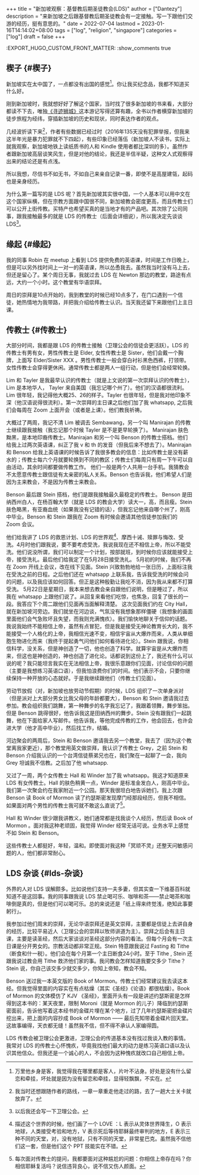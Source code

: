 +++
title = "新加坡观察：基督教后期圣徒教会(LDS)"
author = ["Dantezy"]
description = "来新加坡之后跟基督教后期圣徒教会有一定接触。写一下跟他们交游的经历，挺有意思的。"
date = 2022-07-04
lastmod = 2023-01-16T14:14:02+08:00
tags = ["log", "religion", "singapore"]
categories = ["log"]
draft = false
+++

:EXPORT_HUGO_CUSTOM_FRONT_MATTER: :show_comments true


## 楔子 {#楔子}

新加坡实在太中国了，一点都没有出国的感觉[^fn:1]。你让我买纪念品，我都不知道买什么好。

刚到新加坡时，我就想好好了解这个国家，当时找了很多新加坡的书来看，大部分都读不下去，唯独[《寻迹狮城》](https://book.douban.com/subject/35114099/)这本游记写得还算有趣，全书以作者横穿新加坡的徒步旅程为经纬，穿插新加坡的历史和现状，同时表达作者的观点。

几经波折读下来[^fn:2]，作者有些数据已经过时（2016年135天没有犯罪举报，但我来这半年光是暴力犯罪就不下四起），有些印象已经落伍（新加坡人不读书，实际上就我观察，新加坡地铁上读纸质书的人和 Kindle 使用者都比深圳的多）。虽然作者跟新加坡高层谈笑风生，但是对他的结论，我还是半信半疑，这种文人式观察得出来的结论还是有点浅。

所以我想，尽信书不如无书，不如自己来亲自记录一番，即使不是高屋建瓴，起码也是亲身经历。

为什么第一篇写的是 LDS 呢？首先新加坡其实很中国，一个人基本可以用中文在这个国家纵横，但在宗教方面跟中国很不同，新加坡教会密度更高，而且传教士们可以公开上街传教。买特产也希望买真的是当地才有的产品吧。其次除了公司同事，跟我接触最多的就是 LDS 的传教士（后面会详细说），所以我决定先谈谈 LDS[^fn:3]。


## 缘起 {#缘起}

我的同事 Robin 在 meetup 上看到 LDS 提供免费的英语课，时间是工作日晚上，但是可以另外找时间上一对一的英语课，所以怂恿我去。虽然我当时没有马上去，但还是留心了。某个周日无事，我就过去 LDS 在 Newton 那边的教堂，路途有点远，大约一个小时。这个教堂有华语崇拜。

周日的崇拜是10点开始的，我到教堂的时候已经10点多了，在门口遇到一个信徒，她热情地为我带路，并把我介绍给传教士认识。当天我还留下来跟他们上主日课。


## 传教士 {#传教士}

大部分时间，我都是跟 LDS 的传教士接触（卫理公会的信徒会更活跃）。LDS 的传教士有男有女，男性传教士是 Elder, 女性传教士是 Sister，他们会戴一个胸牌，上面写 Elder/Sister XXX 。男性传教士一般会穿白衬衫黑色西裤，打领带。女性传教士会穿得更休闲。通常传教士都是两人一组行动，但是他们会经常轮换。

Lim 和 Tayler 是我最早认识的传教士（就是上文说的第一次崇拜认识的传教士），Lim 是本地华人， Tayler 来自美国（我忘记哪个州了）。他们的汉语都很流利。Lim 很年轻，我记得他大概25、26的样子。Tayler 也很年轻，但是我对他印象不深（他汉语说得很流利）。第一次崇拜的主日课之后他们加了我 whatsapp, 之后我们会每周在 Zoom 上面开会（或者是上课）。他们教我祈祷。

大概过了两周，我记不清 Lim 被调去 Sembawang，另一个叫 Manirajan 的传教士继续跟我接触（我忘记那个时候 Tayler 是不是更早轮换了）。 Manirajan 肤色黝黑，是本地印裔传教士。Manirajan 和另一个叫 Benson 的传教士搭档。他们给我上过两次英语课，纠正了我 v 和 th 的发音（但我后来不想去了）。Manirajan 和 Benson 给我上英语课的时候告诉了我很多教会的信息：比如传教士是没有薪水的；传教士每六个月就要轮换到不同的教区；传教士们每周只有周一下午可以自由活动，其余时间都要做传教工作。
他们一般是两个人共用一台手机。我猜教会不太愿意传教士跟信徒有太亲密的私人关系。Benson 也告诉我，他们希望人们是因为主来教会，不是因为传教士来教会。

Benson 最后跟 Stein 搭档，他们是跟我接触最久最稳定的传教士。 Benson 是田纳西州白人，在杨百翰大学（就是 LDS 的教会大学）读大一，高，而且瘦。Stein 肤色略黑，有亚裔血统（如果我没有记错的话），但我忘记他来自哪个州了，刚高中毕业。Benson 和 Stein 跟我在 Zoom 有时候会邀请其他信徒参加我们的 Zoom 会议。

他们给我讲了 LDS 的救恩计划、LDS 的世界观[^fn:4]、摩西十诫、赎罪与悔改、受洗。4月时他们跟我说，要不要考虑受洗，我说我现在还不相信上帝，所以不能受洗。他们说没所谓，我们可以制定一个计划，按部就班，到时候你应该就能接受上帝，接受洗礼。最后他们给我定了在5月28日接受洗礼。
5月初的时候，我们不再在 Zoom 开线上会议，改在线下见面。Stein 兴致勃勃地给一张日历，上面标注我在受洗之前的日程。之后他们还在 whatsapp 上联系我，告诉我受洗的时候会问的问题，以及我应该如何回答。但正是这种殷勤让我吃不消，因为我从来都不打算受洗。
5月22日是星期日，我本来想去教会亲自跟他们说明，但是睡过了，所以我在 whatsapp 上跟他们说了。从回复来看他们吃惊，也焦急，回复了很长的一段。我答应下个周二跟他们见面再当面解释清楚。
这次见面我们约在 City Hall，就在新加坡河旁边。我们就坐在河边谈，气氛没有我想象那样僵硬（我想象的画面里面他们会气急败坏且失望，而我则充满愧疚）。我们愉快地聊关于信仰的话题。我说我始终不能相信上帝，虽然有点冒犯，但是我是接受无神论教育长大的，我不能接受一个人格化的上帝，我相信光速不变，相信宇宙从大爆炸而来，人类从单细胞生物进化而来（我终于提起勇气问他们如何看待进化论）。Stein 跟我说，你相信科学，没关系，但是神创造了一切，他也创造了科学。就算宇宙是从大爆炸而来，但这也是神创造的，神也创造了进化论。话都说到这份上了，我还有什么可以说的呢？我只能坦言我实在无法相信上帝，我很乐意跟你们见面，讨论信仰的问题（主要是我想练习英语口语），但我怕浪费你们的时间。他们表示不会，只要你继续保持一种开放的心态就好。于是我继续跟他们（传教士们见面）。

劳动节放假（对，新加坡也放劳动节假期）的时候，LDS 组织了一次单身派对（但是派对上大部分男女比我父母的年龄都要大），Benson 和 Stein 邀请我过去参加。教会组织我们跳舞，第一种舞步的名字我忘记了，我跟着领舞，舞步笨拙。但是 Benson 跳得很好，他告诉我这是田纳西州的舞步。Stein 没有跟我们一起跳舞，他在下面给家人写邮件。他告诉我，等他完成传教的工作，他会回去，也许会进大学（他才高中毕业），然后找工作，结婚。

河边聚会的两周后，Stein 和 Benson 邀请我去另一个教堂，我去了（因为这个教堂离我家更近），那个教堂用英文做崇拜，我认识了传教士 Grey，之前 Stein 和 Benson 介绍我认识的一个台湾信徒蔡弟兄也在，我们聚在一起聊了一会，我向 Grey 坦诚我不信教。之后加了他 whatsapp.

又过了一周，两个女传教士 Hall 和 Winder 加了我 whatsapp。我这才知道原来 LDS 有女传教士。Hall 的肤色稍黄一点，Winder 是标准金发白人，刚高中毕业。我们第一次聚会约在我家附近一个公园。那天我很坦白地告诉她们，我上次跟 Benson 读 Book of Mormon 读了约瑟斯密发现摩门经那段经历，但我不相信。如果面对两个男性的传教士我可就不敢这么直说了[^fn:5]。

Hall 和 Winder 很少跟我讲教义，她们通常都是找我谈个人经历，然后读 Book of Mormon 。面对我这种老顽固，我觉得 Winder 经常无话可说。业务水平上感觉不如 Stein 和 Benson。

这些传教士人都挺好，年轻，温和。即使面对我这种「冥顽不灵」还整天问敏感问题的人，他们都非常耐心。


## LDS 杂谈 {#lds-杂谈}

外界的人对 LDS 误解颇多。比如说他们支持一夫多妻，但其实查一下维基百科就知道不是这回事。我的同事跟我说 LDS 禁止喝可乐、咖啡和茶——禁止喝茶和咖啡倒是真的，但是他们可以喝可乐。总的来说还是「纸上得来终觉浅，绝知此事要躬行」。

我参加过他们周末的崇拜，无论华语崇拜还是英文崇拜，主要都是信徒上去讲自身的经历，比较平易近人（卫理公会的崇拜以牧师讲道为主）。崇拜之后会有主日课，主要是读圣经，然后大家谈谈对圣经这部分内容的看法。但每个月会有一次主日课是分开男女的。宗教活动都非常正规。Stein 特意跟我说过 Fasting 和 Tithe（断食和什一税）。他们会在每个月第一个主日断食24小时。至于 Tithe , Stein 还跟我说过教会用 Tithe 救济他们家的事。我问教会怎样知道我要交多少 Tithe？Stein 说，你自己该交多少就交多少，你知上帝知，教会不知。

Benson 送过我一本英文版的 Book of Mormon。传教士们经常建议我去读这本经。但我觉得里面的内容实在有点枯燥（其实《圣经》《论语》都很枯燥）。Book of Mormon 的文体模仿了 KJV 《圣经》，里面开头有一段是讲述约瑟斯密是怎样得到这本书的：某天夜里，限制 Moroni（就是 Mormon 的儿子）降临到约瑟斯密面前，告诉他写着这本经书的金碟片埋在某个地方，过了几年约瑟斯密把金碟片挖出来，把上面的内容抄成 Book of Mormon —— 最后先知带着金碟片回天堂。这故事编得，天衣都无缝！虽然我不信，但不得不承认人家编得圆。

LDS 传教会被卫理公会更激进，卫理公会的传道基本没有找过我谈入教的事情。我常对 LDS 的传教士心怀愧疚，毕竟我找他们最大的动力是练习英语口语以及认识其他信众。但我还是一个诚心的人，不会因为这种愧疚就改口自己相信上帝。

[^fn:1]: 万里他乡身是客，我觉得我在哪里都是客人，片叶不沾身。好处是没有什么留恋和牵挂，坏处就是因为没有留恋和牵挂，显得轻飘飘，不实在。
[^fn:2]: 我当时还想跟随作者的路线，一章一章重走他走过的路，去了一趟大士关卡就放弃了。
[^fn:3]: 以后我还会写一下卫理公会。
[^fn:4]: 描述这个世界的时候，他们画了一个 LOVE ：L 表示从灵体世界降生，O 表示地球，人类接受考验和地方，V 表示死后等待耶稣最终审判的地方，E 表示三种不同的天堂，对，没有地狱，只有不同的天堂，非常星巴克。虽然我不信他们这一套，但是他们这个 PPT 技能实在不错。
[^fn:5]: 每次面对传教士的提问，我都要面对这种尴尬的问题：你相信上帝存在吗？你相信耶稣复活吗？说信违背良心，说不信又伤人颜面。